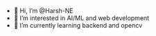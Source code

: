 - 👋 Hi, I’m @Harsh-NE
- 👀 I’m interested in AI/ML and web development
- 🌱 I’m currently learning backend and opencv


<!---
Harsh-NE/Harsh-NE is a ✨ special ✨ repository because its `README.md` (this file) appears on your GitHub profile.
You can click the Preview link to take a look at your changes.
--->
